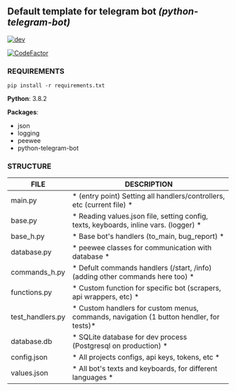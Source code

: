 ## Default template for telegram bot *(python-telegram-bot)*

[![dev](https://img.shields.io/badge/Developer-Alexander%20Macheck-yellow)](https://t.me/youbrain)

[![CodeFactor](https://www.codefactor.io/repository/github/youbrain/ptb_bot_template/badge)](https://www.codefactor.io/repository/github/youbrain/ptb_bot_template)

### REQUIREMENTS
`pip install -r requirements.txt`

**Python**: 3.8.2

**Packages**:
- json
- logging
- peewee
- python-telegram-bot

### STRUCTURE
|**FILE**					| DESCRIPTION															                |
|---------------------------|---------------------------------------------------------------------------------------|
|main.py                    |* (entry point) Setting all handlers/controllers, etc (current file)                  *|
|base.py                    |* Reading values.json file, setting config, texts, keyboards, inline vars. (logger)   *|
|base_h.py                  |* Base bot's handlers (to_main, bug_report)                                           *|
|database.py                |* peewee classes for communication with database                                      *|
|commands_h.py              |* Defult commands handlers (/start, /info) (adding other commands here too)           *|
|functions.py               |* Custom function for specific bot (scrapers, api wrappers, etc)                      *|
|test_handlers.py           |* Custom handlers for custom menus, commands, navigation (1 button hendler, for tests)*|
|database.db           		|* SQLite database for dev process (Postgresql on production)			               *|
|config.json           		|* All projects configs, api keys, tokens, etc							               *|
|values.json           		|* All bot's texts and keyboards, for different languages				               *|
